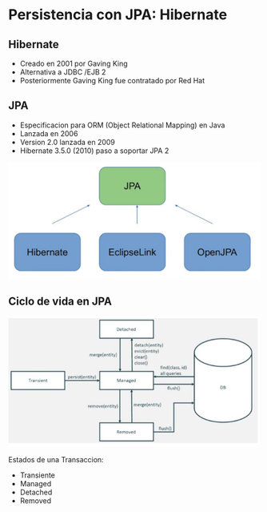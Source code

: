 # Persistencia con JPA: Hibernate
## Hibernate

- Creado en 2001 por Gaving King
- Alternativa a JDBC /EJB 2
- Posteriormente Gaving King fue contratado por Red Hat

## JPA

- Especificacion para ORM (Object Relational Mapping) en Java
- Lanzada en 2006
- Version 2.0 lanzada en 2009
- Hibernate 3.5.0 (2010) paso a soportar JPA 2

![Diagram1](./images/image1.png)

## Ciclo de vida en JPA

![Diagram2](./images/image2.jpg)

Estados de una Transaccion:
- Transiente
- Managed
- Detached
- Removed